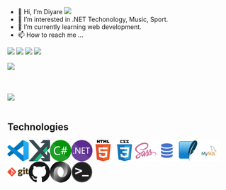 - 👋 Hi, I’m Diyare <img src="https://emojis.slackmojis.com/emojis/images/1531849430/4246/blob-sunglasses.gif?1531849430" width="20"/> 
- 👀 I’m interested in .NET Techonology, Music, Sport.
- 🌱 I’m currently learning web development.
- 📫 How to reach me ...

<!-- [![](https://vistr.dev/badge?repo=Diyare.Diyare&corners=square)](https://github.com/D-Diyare/vistr.dev) -->
[![](https://img.shields.io/badge/-@Diyare-%231DA1F2?style=flat-square&logo=twitter&logoColor=ffffff)](https://twitter.com/DiyareAbdulla)
[![](https://img.shields.io/badge/-@Diyare-%23181717?style=flat-square&logo=github)](https://github.com/D-Diyare)
[![](https://img.shields.io/badge/-Diyare%Abdulla-blue?style=flat-square&logo=Linkedin&logoColor=white&link=https://www.linkedin.com/in/diyare-abdulla-1671ab213/)](https://www.linkedin.com/in/diyare-abdulla-1671ab213/)
[![](https://img.shields.io/website?color=0ab9e6&style=flat-square&up_message=diyareabdullah.com&url=https%3A%2F%2Fdiyareabdullah.com)](https://diyareabdullah.com/)


<a href="https://github.com/D-Diyare">
  <img align="center" src="https://github-readme-stats.vercel.app/api?username=D-Diyare&show_icons=true&theme=tokyonight&count_private=true&include_all_commits=true" />
  <br />
  <br />
  <!-- <img align="center" src="https://github-readme-stats.vercel.app/api/wakatime?username=Diyare&show_icons=true&theme=tokyonight" /> -->
</a>
  
<br />
<br />

<a href="https://github.com/D-Diyare">
  <img align="center" src="https://github-readme-stats.vercel.app/api/top-langs/?username=D-Diyare&show_icons=true&theme=tokyonight&layout=compact" />
</a>
<br /><br />


<h2>Technologies</h2>

<p align="center">  
  
<img align="left" alt="Visual Studio Code" width="48" src="https://raw.githubusercontent.com/github/explore/80688e429a7d4ef2fca1e82350fe8e3517d3494d/topics/visual-studio-code/visual-studio-code.png" />
    
<!-- <img align="left" alt="Xamarin" width="64" src="https://raw.githubusercontent.com/github/explore/80688e429a7d4ef2fca1e82350fe8e3517d3494d/topics/xamarin/xamarin.png" /> -->
<img align="left" alt="MvvmCross" width="48" src="https://raw.githubusercontent.com/github/explore/main/topics/mvvmcross/mvvmcross.png" />
<img align="left" alt="C#" width="48" src="https://raw.githubusercontent.com/github/explore/main/topics/csharp/csharp.png" />
<img align="left" alt=".NET" width="48" src="https://raw.githubusercontent.com/github/explore/main/topics/dotnet/dotnet.png" />
<img align="left" alt="HTML5" width="48" src="https://raw.githubusercontent.com/github/explore/main/topics/html/html.png" />
<img align="left" alt="CSS3" width="48" src="https://raw.githubusercontent.com/github/explore/main/topics/css/css.png" />
<img align="left" alt="Sass" width="48" src="https://raw.githubusercontent.com/github/explore/main/topics/sass/sass.png" />
<img align="left" alt="SQL" width="48" src="https://raw.githubusercontent.com/github/explore/main/topics/sql/sql.png" />
<img align="left" alt="SQLITE" width="48" src="https://raw.githubusercontent.com/github/explore/main/topics/sqlite/sqlite.png" />
<img align="left" alt="MySQL" width="48" src="https://raw.githubusercontent.com/github/explore/main/topics/mysql/mysql.png" />
<img align="left" alt="Git" width="48" src="https://raw.githubusercontent.com/github/explore/main/topics/git/git.png" />
<img align="left" alt="GitHub" width="48" src="https://raw.githubusercontent.com/github/explore/main/topics/github/github.png" />
<img align="left" alt="JSON" width="48" src="https://raw.githubusercontent.com/github/explore/main/topics/json/json.png" />
<img align="left" alt="Terminal" width="48" src="https://raw.githubusercontent.com/github/explore/main/topics/terminal/terminal.png" />
  
 </p>
